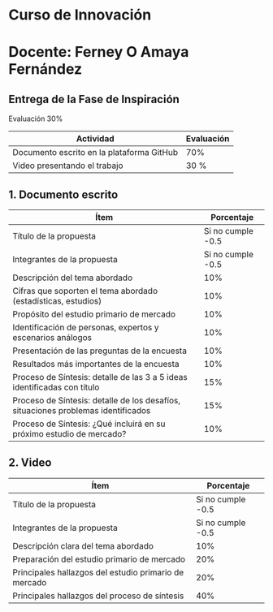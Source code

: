 # Curso de Innovación
# Docente: Ferney O Amaya Fernández

## Entrega de la Fase de Inspiración 

Evaluación 30%

|Actividad|Evaluación|
|---|---|
|Documento escrito en la plataforma GitHub| 70%|
|Video presentando el trabajo |30 %|

## 1. Documento escrito

|Ítem | Porcentaje|
|---|---|
|Título de la propuesta| Si no cumple -0.5|
|Integrantes de la propuesta| Si no cumple -0.5|
|Descripción del tema abordado| 10%|
|Cifras que soporten el tema abordado (estadísticas, estudios)| 10%|
|Propósito del estudio primario de mercado| 10%|
|Identificación de personas, expertos y escenarios análogos| 10%|
|Presentación de las preguntas de la encuesta| 10%|
|Resultados más importantes de la encuesta| 10%|
|Proceso de Síntesis: detalle de las 3 a 5 ideas identificadas con título|15%|
|Proceso de Síntesis: detalle de los desafíos, situaciones problemas identificados|15%|
|Proceso de Síntesis: ¿Qué incluirá en su próximo estudio de mercado?| 10%|


## 2. Video

|Ítem | Porcentaje|
|---|---|
|Título de la propuesta| Si no cumple -0.5|
|Integrantes de la propuesta| Si no cumple -0.5|
|Descripción clara del tema abordado| 10%|
|Preparación del estudio primario de mercado| 20%|
|Principales hallazgos del estudio primario de mercado|20%|
|Principales hallazgos del proceso de síntesis| 40%|
